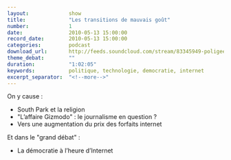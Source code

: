 ```yaml
---
layout:             show
title:              "Les transitions de mauvais goût"
number:             1
date:               2010-05-13 15:00:00
record_date:        2010-05-13 15:00:00
categories:         podcast
download_url:       http://feeds.soundcloud.com/stream/83345949-poligeek-poligeek1.mp3
theme_debat:        ""
duration:           "1:02:05"
keywords:           politique, technologie, democratie, internet
excerpt_separator:  "<!--more-->"
---
```



On y cause :

- South Park et la religion
- "L’affaire Gizmodo" : le journalisme en question ?
- Vers une augmentation du prix des forfaits internet

Et dans le "grand débat" :

- La démocratie à l’heure d’Internet
